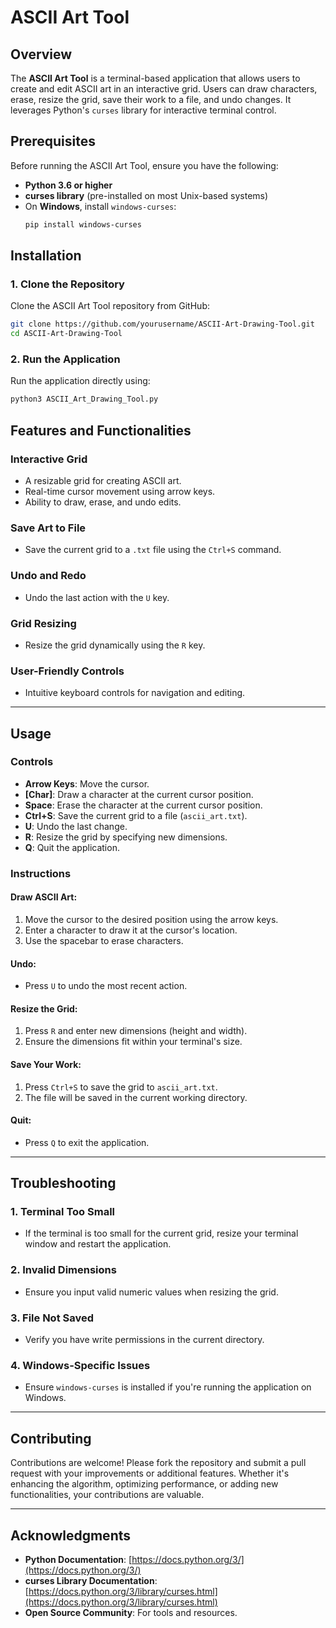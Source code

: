 # ASCII Art Tool

## Overview
The **ASCII Art Tool** is a terminal-based application that allows users to create and edit ASCII art in an interactive grid. Users can draw characters, erase, resize the grid, save their work to a file, and undo changes. It leverages Python's `curses` library for interactive terminal control.

## Prerequisites
Before running the ASCII Art Tool, ensure you have the following:

- **Python 3.6 or higher**
- **curses library** (pre-installed on most Unix-based systems)
- On **Windows**, install `windows-curses`:
  ```bash
  pip install windows-curses
  ```

## Installation

### 1. Clone the Repository
Clone the ASCII Art Tool repository from GitHub:

  ```bash
  git clone https://github.com/yourusername/ASCII-Art-Drawing-Tool.git
  cd ASCII-Art-Drawing-Tool
  ```

### 2. Run the Application
Run the application directly using:

  ```bash
  python3 ASCII_Art_Drawing_Tool.py
  ```

## Features and Functionalities

### Interactive Grid
- A resizable grid for creating ASCII art.
- Real-time cursor movement using arrow keys.
- Ability to draw, erase, and undo edits.

### Save Art to File
- Save the current grid to a `.txt` file using the `Ctrl+S` command.

### Undo and Redo
- Undo the last action with the `U` key.

### Grid Resizing
- Resize the grid dynamically using the `R` key.

### User-Friendly Controls
- Intuitive keyboard controls for navigation and editing.

---

## Usage

### Controls
- **Arrow Keys**: Move the cursor.
- **[Char]**: Draw a character at the current cursor position.
- **Space**: Erase the character at the current cursor position.
- **Ctrl+S**: Save the current grid to a file (`ascii_art.txt`).
- **U**: Undo the last change.
- **R**: Resize the grid by specifying new dimensions.
- **Q**: Quit the application.

### Instructions

#### Draw ASCII Art:
1. Move the cursor to the desired position using the arrow keys.
2. Enter a character to draw it at the cursor's location.
3. Use the spacebar to erase characters.

#### Undo:
- Press `U` to undo the most recent action.

#### Resize the Grid:
1. Press `R` and enter new dimensions (height and width).
2. Ensure the dimensions fit within your terminal's size.

#### Save Your Work:
1. Press `Ctrl+S` to save the grid to `ascii_art.txt`.
2. The file will be saved in the current working directory.

#### Quit:
- Press `Q` to exit the application.

---

## Troubleshooting

### 1. Terminal Too Small
- If the terminal is too small for the current grid, resize your terminal window and restart the application.

### 2. Invalid Dimensions
- Ensure you input valid numeric values when resizing the grid.

### 3. File Not Saved
- Verify you have write permissions in the current directory.

### 4. Windows-Specific Issues
- Ensure `windows-curses` is installed if you're running the application on Windows.

---

## Contributing
Contributions are welcome! Please fork the repository and submit a pull request with your improvements or additional features. Whether it's enhancing the algorithm, optimizing performance, or adding new functionalities, your contributions are valuable.

---

## Acknowledgments
- **Python Documentation**: [https://docs.python.org/3/](https://docs.python.org/3/)
- **curses Library Documentation**: [https://docs.python.org/3/library/curses.html](https://docs.python.org/3/library/curses.html)
- **Open Source Community**: For tools and resources.


